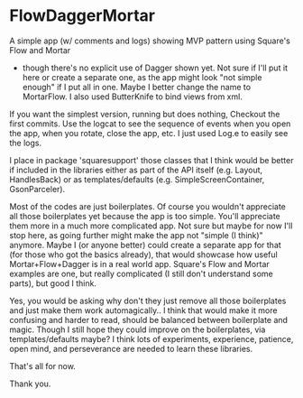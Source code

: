 # FlowDaggerMortar
A simple app (w/ comments and logs) showing MVP pattern using Square's Flow and Mortar
 - though there's no explicit use of Dagger shown yet. Not sure if I'll put it here or create a separate one, as the app might look "not simple enough" if I put all in one. Maybe I better change the name to MortarFlow.
I also used ButterKnife to bind views from xml.
 
If you want the simplest version, running but does nothing, Checkout the first commits. Use the logcat to see the sequence of events when you open the app, when you rotate, close the app, etc.
I just used Log.e to easily see the logs.

I place in package 'squaresupport' those classes that I think would be better if included in the libraries either as part of the API itself (e.g. Layout, HandlesBack) or as templates/defaults (e.g. SimpleScreenContainer, GsonParceler).

Most of the codes are just boilerplates. Of course you wouldn't appreciate all those boilerplates yet because the app is too simple. You'll appreciate them more in a much more complicated app. Not sure but maybe for now I'll stop here, as going further might make the app not "simple (I think)" anymore. Maybe I (or anyone better) could create a separate app for that (for those who got the basics already), that would showcase how useful Mortar+Flow+Dagger is in a real world app. Square's Flow and Mortar examples are one, but really complicated (I still don't understand some parts), but good I think.

Yes, you would be asking why don't they just remove all those boilerplates and just make them work automagically.. I think that would make it more confusing and harder to read, should be balanced between boilerplate and magic.
Though I still hope they could improve on the boilerplates, via templates/defaults maybe? I think lots of experiments, experience, patience, open mind, and perseverance are needed to learn these libraries.

That's all for now.



Thank you.
